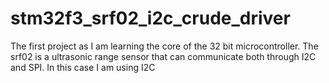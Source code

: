 # stm32f3_srf02_i2c_crude_driver
The first project as I am learning the core of the 32 bit microcontroller. The srf02 is a ultrasonic range sensor that can communicate both through I2C and SPI. In this case I am using I2C
